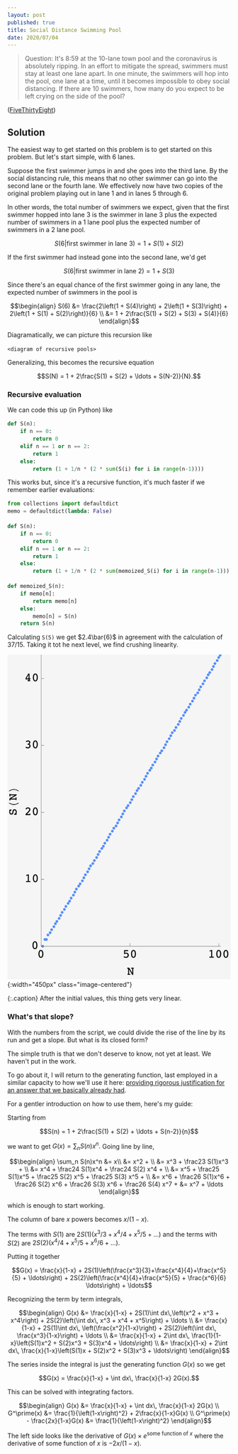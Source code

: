 ```yaml
---
layout: post
published: true
title: Social Distance Swimming Pool
date: 2020/07/04
---
```


>Question: It's 8:59 at the 10-lane town pool and the coronavirus is absolutely ripping. In an effort to mitigate the spread, swimmers must stay at least one lane apart. In one minute, the swimmers will hop into the pool, one lane at a time, until it becomes impossible to obey social distancing. If there are 10 swimmers, how many do you expect to be left crying on the side of the pool?

<!--more-->

([FiveThirtyEight](URL))

## Solution

The easiest way to get started on this problem is to get started on this problem. But let's start simple, with $6$ lanes.

Suppose the first swimmer jumps in and she goes into the third lane. By the social distancing rule, this means that no other swimmer can go into the second lane or the fourth lane. We effectively now have two copies of the original problem playing out in lane $1$ and in lanes $5$ through $6$.

In other words, the total number of swimmers we expect, given that the first swimmer hopped into lane $3$ is the swimmer in lane $3$ plus the expected number of swimmers in a $1$ lane pool plus the expected number of swimmers in a $2$ lane pool.

$$S(6 | \text{first swimmer in lane 3}) = 1 + S(1) + S(2)$$

If the first swimmer had instead gone into the second lane, we'd get 

$$S(6 | \text{first swimmer in lane 2}) = 1 + S(3)$$

Since there's an equal chance of the first swimmer going in any lane, the expected number of swimmers in the pool is

$$\begin{align}
S(6) &= \frac{2\left(1 + S(4)\right) + 2\left(1 + S(3)\right) + 2\left(1 + S(1) + S(2)\right)}{6} \\
     &= 1 + 2\frac{S(1) + S(2) + S(3) + S(4)}{6}
\end{align}$$

Diagramatically, we can picture this recursion like

`<diagram of recursive pools>`

Generalizing, this becomes the recursive equation

$$S(N) = 1 + 2\frac{S(1) + S(2) + \ldots + S(N-2)}{N}.$$

### Recursive evaluation

We can code this up (in Python) like

```python
def S(n):
    if n == 0:
        return 0
    elif n == 1 or n == 2:
        return 1
    else:
        return (1 + 1/n * (2 * sum(S(i) for i in range(n-1))))
```

This works but, since it's a recursive function, it's much faster if we remember earlier evaluations:

```python
from collections import defaultdict
memo = defaultdict(lambda: False)

def S(n):
    if n == 0:
        return 0
    elif n == 1 or n == 2:
        return 1
    else:
        return (1 + 1/n * (2 * sum(memoized_S(i) for i in range(n-1))))
        
def memoized_S(n):
    if memo[n]:
        return memo[n]
    else:
        memo[n] = S(n)
    return S(n)
```

Calculating `S(5)` we get $2.4\bar{6}$ in agreement with the calculation of $37/15$. Taking it tot he next level, we find crushing linearity.

![](/img/2020-07-03-social-distancing-pool.png){:width="450px" class="image-centered"}

{:.caption}
After the initial values, this thing gets very linear.

### What's that slope?

With the numbers from the script, we could divide the rise of the line by its run and get a slope. But what is its closed form?

The simple truth is that we don't deserve to know, not yet at least. We haven't put in the work.

To go about it, I will return to the generating function, last employed in a similar capacity to how we'll use it here: [providing rigorous justification for an answer that we basically already had](https://joshmaxsilverman.github.io/2020-04-11-spam-attack/).

For a gentler introduction on how to use them, here's my guide:

Starting from

$$S(n) = 1 + 2\frac{S(1) + S(2) + \ldots + S(n-2)}{n}$$

we want to get $G(x) = \sum_n S(n)x^n.$ Going line by line,

$$\begin{align}
\sum_n S(n)x^n &= x\\
&= x^2 + \\
&= x^3 + \frac23 S(1)x^3 + \\
&= x^4 + \frac24 S(1)x^4 + \frac24 S(2) x^4 + \\
&= x^5 + \frac25 S(1)x^5 + \frac25 S(2) x^5 + \frac25 S(3) x^5 + \\
&= x^6 + \frac26 S(1)x^6 + \frac26 S(2) x^6 + \frac26 S(3) x^6 + \frac26 S(4) x^7 + 
&= x^7 + \ldots
\end{align}$$

which is enough to start working.

The column of bare $x$ powers becomes $x/(1-x).$ 

The terms with $S(1)$ are $2S(1)\left(x^3/3+x^4/4+x^5/5 + \ldots\right)$ and the terms with $S(2)$ are $2S(2)\left(x^4/4+x^5/5+x^6/6 + \ldots\right).$

Putting it together

$$G(x) = \frac{x}{1-x} + 2S(1)\left(\frac{x^3}{3}+\frac{x^4}{4}+\frac{x^5}{5} + \ldots\right) + 2S(2)\left(\frac{x^4}{4}+\frac{x^5}{5} + \frac{x^6}{6} \ldots\right) + \ldots$$

Recognizing the term by term integrals,

$$\begin{align}
G(x) &= \frac{x}{1-x} + 2S(1)\int dx\,\left(x^2 + x^3 + x^4\right) + 2S(2)\left(\int dx\, x^3 + x^4 + x^5\right) + \ldots \\
     &= \frac{x}{1-x} + 2S(1)\int dx\, \left(\frac{x^2}{1-x}\right) + 2S(2)\left(\int dx\, \frac{x^3}{1-x}\right) + \ldots \\
     &= \frac{x}{1-x} + 2\int dx\, \frac{1}{1-x}\left(S(1)x^2 + S(2)x^3 + S(3)x^4 + \ldots\right) \\
     &= \frac{x}{1-x} + 2\int dx\, \frac{x}{1-x}\left(S(1)x + S(2)x^2 + S(3)x^3 + \ldots\right)
\end{align}$$

The series inside the integral is just the generating function $G(x)$ so we get

$$G(x) = \frac{x}{1-x} + \int dx\, \frac{x}{1-x} 2G(x).$$

This can be solved with integrating factors.

$$\begin{align}
G(x) &= \frac{x}{1-x} + \int dx\, \frac{x}{1-x} 2G(x) \\
G^\prime(x) &= \frac{1}{\left(1-x\right)^2} + 2\frac{x}{1-x}G(x) \\
G^\prime(x) - \frac{2x}{1-x}G(x) &= \frac{1}{\left(1-x\right)^2} 
\end{align}$$

The left side looks like the derivative of $G(x)\times e^\text{some function of $x$}$ where the derivative of $\text{some function of $x$}$ is $-2x/(1-x).$

<br>
